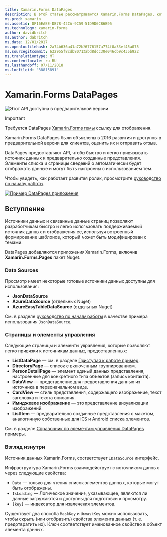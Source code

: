 ```yaml
---
title: Xamarin.Forms DataPages
description: В этой статье рассматриваются Xamarin.Forms DataPages, которые обеспечивают API, чтобы быстро и легко привязать источник данных к предварительно созданные представления.
ms.prod: xamarin
ms.assetid: DF16EAEE-DB78-42CA-9C59-51D9D6CB6B95
ms.technology: xamarin-forms
author: davidbritch
ms.author: dabritch
ms.date: 12/01/2017
ms.openlocfilehash: 2a74b636a41a72b26776157a774f0a33ef45a075
ms.sourcegitcommit: 632955f8cdb80712abd8dcc30e046cb9c435b922
ms.translationtype: MT
ms.contentlocale: ru-RU
ms.lasthandoff: 07/11/2018
ms.locfileid: "38815891"
---
```

# <a name="xamarinforms-datapages"></a>Xamarin.Forms DataPages

![](~/media/shared/preview.png "Этот API доступна в предварительной версии")

> [!IMPORTANT]
> Требуется DataPages [Xamarin.Forms темы](~/xamarin-forms/user-interface/themes/index.md) ссылку для отображения.

Xamarin.Forms DataPages были объявлены в 2016 развития и доступны в предварительной версии для клиентов, оценить их и отправить отзыв.

DataPages предоставляют API, чтобы быстро и легко привязывать источник данных к предварительно созданные представления. Элементы списка и страницы сведений о автоматически будет отображать данные и могут быть настроены с использованием тем.

Чтобы увидеть, как работает развития ролик, просмотрите [руководство по началу работы](get-started.md).

[![](images/demo-sml.png "Пример DataPages приложения")](images/demo.png#lightbox "DataPages примера приложения")

## <a name="introduction"></a>Вступление

Источники данных и связанные данные страниц позволяют разработчикам быстро и легко использовать поддерживаемый источник данных и отображения ее, используя встроенный формирование шаблонов, который может быть модифицирован с темами.

DataPages добавляются приложения Xamarin.Forms, включив **Xamarin.Forms.Pages** пакет Nuget.

### <a name="data-sources"></a>Data Sources

Просмотр имеет некоторые готовые источники данных доступны для использования:

* **JsonDataSource**
* **AzureDataSource** (отдельных Nuget)
* **AzureEasyTableDataSource** (отдельных Nuget)

См. в разделе [руководство по началу работы](get-started.md) в качестве примера использования `JsonDataSource`.


### <a name="pages--controls"></a>Страницы и элементы управления

Следующие страницы и элементы управления, которые позволяют легко привязки к источникам данных, предоставленных:

* **ListDataPage** — см. в разделе [Приступая к работе пример](get-started.md).
* **DirectoryPage** — список с включенным группированием.
* **PersonDetailPage** — элемент единый данных представления, настроенные для конкретного типа объектов (запись контакта).
* **DataView** — представление для предоставления данных из источника в первоначальном виде.
* **CardView** — стиль представления, содержащего изображение, текст заголовка и текста описания.
* **Имиджевое изображение** — это представление визуализации изображений.
* **ListItem** — предварительно созданные представления с макетом, аналогичную собственные для iOS и Android списка элементов.

См. в разделе [Справочник по элементам управления DataPages](controls.md) примеры.



### <a name="under-the-hood"></a>Взгляд изнутри

Источник данных Xamarin.Forms, соответствует `IDataSource` интерфейс.

Инфраструктура Xamarin.Forms взаимодействует с источником данных через следующие свойства:

* `Data` — только для чтения список элементов данных, которые могут быть отображены.
* `IsLoading` — Логическое значение, указывающее, являются ли данные загружаются и доступны для подготовки к просмотру.
* `[key]` — индексатор для извлечения элементов.

Существует два способа `MaskKey` и `UnmaskKey` можно использовать, чтобы скрыть (или отобразить) свойства элемента данных (т. е. предотвратить их).
Ключ соответствует именованное свойство в объект элемента данных.
